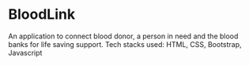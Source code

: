 # BloodLink
An application to connect blood donor, a person in need and the blood banks for life saving support. Tech stacks used: HTML, CSS, Bootstrap, Javascript
